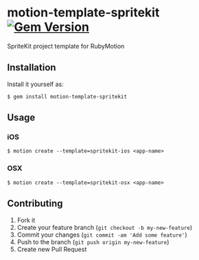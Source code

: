 # motion-template-spritekit [![Gem Version](https://badge.fury.io/rb/motion-template-spritekit.png)](http://badge.fury.io/rb/motion-template-spritekit)

SpriteKit project template for RubyMotion

## Installation

Install it yourself as:

    $ gem install motion-template-spritekit

## Usage

### iOS

    $ motion create --template=spritekit-ios <app-name>

### OSX

    $ motion create --template=spritekit-osx <app-name>

## Contributing

1. Fork it
2. Create your feature branch (`git checkout -b my-new-feature`)
3. Commit your changes (`git commit -am 'Add some feature'`)
4. Push to the branch (`git push origin my-new-feature`)
5. Create new Pull Request
